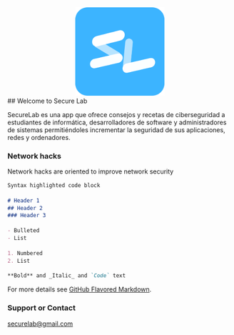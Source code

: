 <div style="text-align:center"><img src="/img/logoazul.png" width="200"></div>
## Welcome to Secure Lab

SecureLab es una app que ofrece consejos y recetas de ciberseguridad a estudiantes de informática, desarrolladores de software y administradores de sistemas permitiéndoles incrementar la seguridad de sus aplicaciones, redes y ordenadores. 

### Network hacks

Network hacks are oriented to improve network security 

```markdown
Syntax highlighted code block

# Header 1
## Header 2
### Header 3

- Bulleted
- List

1. Numbered
2. List

**Bold** and _Italic_ and `Code` text
```





For more details see [GitHub Flavored Markdown](https://guides.github.com/features/mastering-markdown/).


### Support or Contact

securelab@gmail.com
